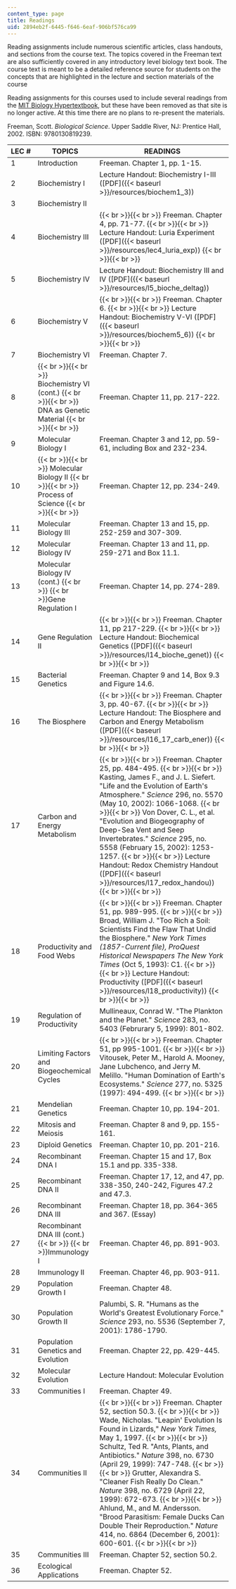```yaml
---
content_type: page
title: Readings
uid: 2894eb2f-6445-f646-6eaf-906bf576ca99
---
```


Reading assignments include numerous scientific articles, class handouts, and sections from the course text. The topics covered in the Freeman text are also sufficiently covered in any introductory level biology text book. The course text is meant to be a detailed reference source for students on the concepts that are highlighted in the lecture and section materials of the course

Reading assignments for this courses used to include several readings from the [MIT Biology Hypertextbook](http://web.mit.edu/esgbio/www/), but these have been removed as that site is no longer active. At this time there are no plans to re-present the materials.

Freeman, Scott. _Biological Science_. Upper Saddle River, NJ: Prentice Hall, 2002. ISBN: 9780130819239.

| LEC # | TOPICS | READINGS |
| --- | --- | --- |
| 1 | Introduction | Freeman. Chapter 1, pp. 1-15. |
| 2 | Biochemistry I | Lecture Handout: Biochemistry I-III ([PDF]({{< baseurl >}}/resources/biochem1_3)) |
| 3 | Biochemistry II | &nbsp; |
| 4 | Biochemistry III |  {{< br >}}{{< br >}} Freeman. Chapter 4, pp. 71-77. {{< br >}}{{< br >}} Lecture Handout: Luria Experiment ([PDF]({{< baseurl >}}/resources/lec4_luria_exp)) {{< br >}}{{< br >}}  |
| 5 | Biochemistry IV | Lecture Handout: Biochemistry III and IV ([PDF]({{< baseurl >}}/resources/l5_bioche_deltag)) |
| 6 | Biochemistry V |  {{< br >}}{{< br >}} Freeman. Chapter 6. {{< br >}}{{< br >}} Lecture Handout: Biochemistry V-VI ([PDF]({{< baseurl >}}/resources/biochem5_6)) {{< br >}}{{< br >}}  |
| 7 | Biochemistry VI | Freeman. Chapter 7. |
| 8 |  {{< br >}}{{< br >}} Biochemistry VI (cont.) {{< br >}}{{< br >}} DNA as Genetic Material {{< br >}}{{< br >}}  | Freeman. Chapter 11, pp. 217-222. |
| 9 | Molecular Biology I | Freeman. Chapter 3 and 12, pp. 59-61, including Box and 232-234. |
| 10 |  {{< br >}}{{< br >}} Molecular Biology II {{< br >}}{{< br >}} Process of Science {{< br >}}{{< br >}}  | Freeman. Chapter 12, pp. 234-249. |
| 11 | Molecular Biology III | Freeman. Chapter 13 and 15, pp. 252-259 and 307-309. |
| 12 | Molecular Biology IV | Freeman. Chapter 13 and 11, pp. 259-271 and Box 11.1. |
| 13 | Molecular Biology IV (cont.)  {{< br >}}  {{< br >}}Gene Regulation I | Freeman. Chapter 14, pp. 274-289. |
| 14 | Gene Regulation II |  {{< br >}}{{< br >}} Freeman. Chapter 11, pp 217-229. {{< br >}}{{< br >}} Lecture Handout: Biochemical Genetics ([PDF]({{< baseurl >}}/resources/l14_bioche_genet)) {{< br >}}{{< br >}}  |
| 15 | Bacterial Genetics | Freeman. Chapter 9 and 14, Box 9.3 and Figure 14.6. |
| 16 | The Biosphere |  {{< br >}}{{< br >}} Freeman. Chapter 3, pp. 40-67. {{< br >}}{{< br >}} Lecture Handout: The Biosphere and Carbon and Energy Metabolism ([PDF]({{< baseurl >}}/resources/l16_17_carb_ener)) {{< br >}}{{< br >}}  |
| 17 | Carbon and Energy Metabolism |  {{< br >}}{{< br >}} Freeman. Chapter 25, pp. 484-495. {{< br >}}{{< br >}} Kasting, James F., and J. L. Siefert. "Life and the Evolution of Earth's Atmosphere." _Science_ 296, no. 5570 (May 10, 2002): 1066-1068. {{< br >}}{{< br >}} Von Dover, C. L., et al. "Evolution and Biogeography of Deep-Sea Vent and Seep Invertebrates." _Science_ 295, no. 5558 (February 15, 2002): 1253-1257. {{< br >}}{{< br >}} Lecture Handout: Redox Chemistry Handout ([PDF]({{< baseurl >}}/resources/l17_redox_handou)) {{< br >}}{{< br >}}  |
| 18 | Productivity and Food Webs |  {{< br >}}{{< br >}} Freeman. Chapter 51, pp. 989-995. {{< br >}}{{< br >}} Broad, William J. "Too Rich a Soil: Scientists Find the Flaw That Undid the Biosphere." _New York Times (1857-Current file), ProQuest Historical Newspapers The New York Times_ (Oct 5, 1993): C1. {{< br >}}{{< br >}} Lecture Handout: Productivity ([PDF]({{< baseurl >}}/resources/l18_productivity)) {{< br >}}{{< br >}}  |
| 19 | Regulation of Productivity | Mullineaux, Conrad W. "The Plankton and the Planet." _Science_ 283, no. 5403 (Februrary 5, 1999): 801-802. |
| 20 | Limiting Factors and Biogeochemical Cycles |  {{< br >}}{{< br >}} Freeman. Chapter 51, pp 995-1001. {{< br >}}{{< br >}} Vitousek, Peter M., Harold A. Mooney, Jane Lubchenco, and Jerry M. Melillo. "Human Domination of Earth's Ecosystems." _Science_ 277, no. 5325 (1997): 494-499. {{< br >}}{{< br >}}  |
| 21 | Mendelian Genetics | Freeman. Chapter 10, pp. 194-201. |
| 22 | Mitosis and Meiosis | Freeman. Chapter 8 and 9, pp. 155-161. |
| 23 | Diploid Genetics | Freeman. Chapter 10, pp. 201-216. |
| 24 | Recombinant DNA I | Freeman. Chapter 15 and 17, Box 15.1 and pp. 335-338. |
| 25 | Recombinant DNA II | Freeman. Chapter 17, 12, and 47, pp. 338-350, 240-242, Figures 47.2 and 47.3. |
| 26 | Recombinant DNA III | Freeman. Chapter 18, pp. 364-365 and 367. (Essay) |
| 27 | Recombinant DNA III (cont.)  {{< br >}}  {{< br >}}Immunology I | Freeman. Chapter 46, pp. 891-903. |
| 28 | Immunology II | Freeman. Chapter 46, pp. 903-911. |
| 29 | Population Growth I | Freeman. Chapter 48. |
| 30 | Population Growth II | Palumbi, S. R. "Humans as the World's Greatest Evolutionary Force." _Science_ 293, no. 5536 (September 7, 2001): 1786-1790. |
| 31 | Population Genetics and Evolution | Freeman. Chapter 22, pp. 429-445. |
| 32 | Molecular Evolution | Lecture Handout: Molecular Evolution |
| 33 | Communities I | Freeman. Chapter 49. |
| 34 | Communities II |  {{< br >}}{{< br >}} Freeman. Chapter 52, section 50.3. {{< br >}}{{< br >}} Wade, Nicholas. "Leapin' Evolution Is Found in Lizards," _New York Times,_ May 1, 1997. {{< br >}}{{< br >}} Schultz, Ted R. "Ants, Plants, and Antibiotics." _Nature_ 398, no. 6730 (April 29, 1999): 747-748. {{< br >}}{{< br >}} Grutter, Alexandra S. "Cleaner Fish Really Do Clean." _Nature_ 398, no. 6729 (April 22, 1999): 672-673. {{< br >}}{{< br >}} Ahlund, M., and M. Andersson. "Brood Parasitism: Female Ducks Can Double Their Reproduction." _Nature_ 414, no. 6864 (December 6, 2001): 600-601. {{< br >}}{{< br >}}  |
| 35 | Communities III | Freeman. Chapter 52, section 50.2. |
| 36 | Ecological Applications | Freeman. Chapter 52.